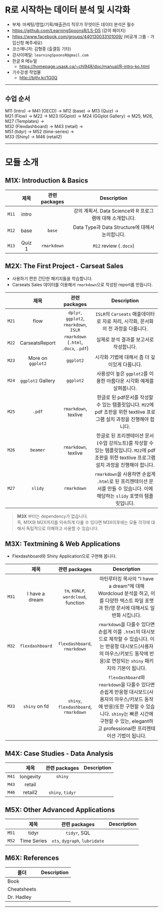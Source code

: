 # R로 시작하는 데이터 분석 및 시각화    

+ 부제: 마케팅/영업/기획/매출관리 직무가 무엇이든 데이터 분석은 필수    
+ https://github.com/LearningSpoonsR/LS-DS (강의 페이지) 
+ https://www.facebook.com/groups/440130033101009/ (비공개 그룹 - 가입신청 해주세요)
+ 코스매니저: 김형종 (출결등 기타)  
+ 강사이메일: `learningSpoonsR@gmail.com`  
+ 한글 R 메뉴얼 
  + https://homepage.usask.ca/~chl948/doc/manual/R-intro-ko.html  
+ 기수강생 작업물 
  + http://bitly.kr/1G0Q

***   

## 수업 순서  

M11 (Intro) -> M41 (OECD) ->  M12 (base) -> M13 (Quiz) ->    
M21 (Flow) -> M22 -> M23 (GGplot) -> M24 (GGplot Gallery) -> M25, M26, M27 (Templates) ->    
M32 (Flexdashboard) -> M43 (retail) ->   
M51 (tidyr) -> M52 (time-series) ->   
M33 (Shiny) -> M46 (retail2)  

***  

# 모듈 소개  

## M1X: Introduction & Basics    
  
|     | 제목    | 관련 packages | Description |      
| ----|:-------:|:------:|:-----------:|    
| `M11` | intro   |             | 강의 계획서. Data Science와 R 프로그램에 대해 소개합니다. |  
| `M12` | base    | `base`      | Data Type과 Data Structure에 대해서 논의합니다. |  
| `M13` | Quiz 1  | `rmarkdown` | `M12` review (`.docx`) |  
  
## M2X: The First Project - Carseat Sales    

+ 사용하기 편한 간단한 패키지들을 학습합니다. 
+ Carseats Sales 데이터를 이용해서 `rmarkdown`으로 작성된 report를 만듭니다.

|     | 제목    | 관련 packages | Description |      
| ----|:-------:|:------:|:-----------:|    
| `M21` | flow    | `dplyr`, `ggplot2`, `rmarkdown`, `ISLR` | `ISLR`의 `Carseats` 매출데이터로 자료 처리, 시각화, 문서화의 전 과정을 다룹니다. |  
| `M22` | CarseatsReport | `rmarkdown` (`.html`, `.docx`, `.pdf`) | 실제로 분석 결과를 보고서로 작성합니다. |  
| `M23` | More on `ggplot2` | `ggplot2` | 시각화 기법에 대해서 좀 더 깊이있게 다룹니다. |  
| `M24` | `ggplot2` Gallery | `ggplot2` | 사용성이 높은 `ggplot2`를 이용한 아름다운 시각화 예제를 살펴봅니다. |
| `M25` | `.pdf` | `rmarkdown`, texlive | 한글로 된 pdf문서를 작성할 수 있는 템플릿입니다. `M22`에 pdf 조판을 위한 textlive 프로그램 설치 과정을 진행해야 합니다. |
| `M26` | `beamer` | `rmarkdown`, texlive | 한글로 된 프리젠테이션 문서(수업 강의노트)를 작성할 수 있는 템플릿입니다. `M22`에 pdf 조판을 위한 textlive 프로그램 설치 과정을 진행해야 합니다. |
| `M27` | `slidy` | `rmarkdown` | `rmarkdown`을 사용하면 손쉽게 `.html`로 된 프리젠테이션 문서를 만들 수 있습니다. 이에 해당하는 `slidy` 포맷의 템플릿입니다. |   

> **M3X** 부터는 dependency가 없습니다.  
> 즉, M1X와 M2X까지를 익숙하게 다룰 수 있다면 M3X이후에는 모듈 각각에 대해서 독립적으로 이해하고 사용할 수 있습니다.  

## M3X: Textmining & Web Applications  

+ Flexdashboard와 Shiny Application으로 구현해 봅니다.  

|     | 제목    | 관련 packages | Description |      
| ----|:-------:|:------:|:-----------:|    
| `M31` | I have a dream  | `tm`, `KONLP`, `wordcloud`, function | 마틴루터킹 목사의 "I have a dream"에 대해 Wordcloud 분석을 하고, 이를 다양한 텍스트 파일 포맷과 한/영 문서에 대해서도 일반화 시킵니다. |  
| `M32` | `flexdashboard` | `flexdashboard`, `rmarkdown` | `rmarkdown`을 다룰수 있다면 손쉽게 이를 `.html`의 대시보드로 제작할 수 있습니다. 이는 반응형 대시보드(사용자의 마우스/키보드 동작에 반응)로 연장되는 `shiny` 패키지의 기본이 됩니다. |    
| `M33` | `shiny` on fd | `shiny`, `flexdashboard`, `rmarkdown` | `flexdashboard`와 `rmarkdown`을 다룰수 있다면 손쉽게 반응형 대시보드(사용자의 마우스/키보드 동작에 반응)또한 구현할 수 있습니다. `shiny`는 빠른 시간에 구현할 수 있는, elegant하고 professional한 프리젠테이션 기법이 됩니다. | 

## M4X: Case Studies - Data Analysis  

|     | 제목    | 관련 packages | Description |      
| ----|:-------:|:------:|:-----------:|    
| `M41` | longevity | `shiny` |  |    
| `M43` | retail    |   |  |  
| `M46` | retail2    | `shiny`, `tidyr` |  |  

## M5X: Other Advanced Applications  

|     | 제목    | 관련 packages | Description |          
| ----|:-------:|:------:|:-----------:|        
| `M51` | tidyr       | `tidyr`, SQL     |  |        
| `M52` | Time Series | `xts`, `dygraph`, `lubridate` |  |      

## M6X: References  

| 폴더 | Description |           
| ---- |:-----------:|          
| Book        |   |          
| Cheatsheets |   |        
| Dr. Hadley  |   |  

***  





